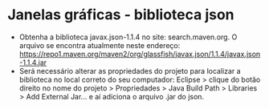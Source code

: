 # Janelas gráficas - biblioteca json
* Obtenha a biblioteca javax.json-1.1.4 no site: search.maven.org.
O arquivo se encontra atualmente neste endereço: https://repo1.maven.org/maven2/org/glassfish/javax.json/1.1.4/javax.json-1.1.4.jar
* Será necessário alterar as propriedades do projeto para localizar a biblioteca no local correto do seu computador: Eclipse > clique do botão direito no nome do projeto > Propriedades > Java Build Path > Libraries > Add External Jar... e aí adiciona o arquivo .jar do json.